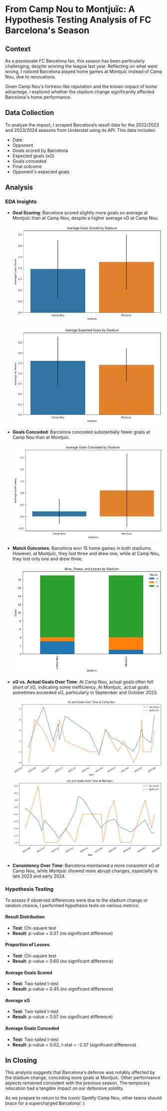 # From Camp Nou to Montjuïc: A Hypothesis Testing Analysis of FC Barcelona's Season
## Context

As a passionate FC Barcelona fan, this season has been particularly challenging, despite winning the league last year. Reflecting on what went wrong, I noticed Barcelona played home games at Montjuïc instead of Camp Nou, due to renovations.

Given Camp Nou's fortress-like reputation and the known impact of home advantage, I explored whether the stadium change significantly affected Barcelona's home performance.

## Data Collection

To analyze the impact, I scraped Barcelona’s result data for the 2022/2023 and 2023/2024 seasons from Understat using its API. This data includes:
- Date
- Opponent
- Goals scored by Barcelona
- Expected goals (xG)
- Goals conceded
- Final outcome
- Opponent's expected goals

## Analysis

### EDA Insights

- **Goal Scoring**: Barcelona scored slightly more goals on average at Montjuïc than at Camp Nou, despite a higher average xG at Camp Nou.
  
  ![Average Goals by Stadium](https://github.com/Abdul-AA/Barcelona-Stadium-Impact-Hypothesis-Testing/blob/eef1798752cb3bbf5ce154c92fc30047324819b3/Plots/G.png)
  
  ![Average xG by Stadium](https://github.com/Abdul-AA/Barcelona-Stadium-Impact-Hypothesis-Testing/blob/eef1798752cb3bbf5ce154c92fc30047324819b3/Plots/xG.png)

- **Goals Conceded**: Barcelona conceded substantially fewer goals at Camp Nou than at Montjuïc.

  ![Average Goals Conceded by Stadium](https://github.com/Abdul-AA/Barcelona-Stadium-Impact-Hypothesis-Testing/blob/eef1798752cb3bbf5ce154c92fc30047324819b3/Plots/GC.png)

- **Match Outcomes**: Barcelona won 15 home games in both stadiums. However, at Montjuïc, they lost three and drew one, while at Camp Nou, they lost only one and drew three.

  ![Result Distribution by Stadium](https://github.com/Abdul-AA/Barcelona-Stadium-Impact-Hypothesis-Testing/blob/eef1798752cb3bbf5ce154c92fc30047324819b3/Plots/Dis.png)

- **xG vs. Actual Goals Over Time**: At Camp Nou, actual goals often fell short of xG, indicating some inefficiency. At Montjuïc, actual goals sometimes exceeded xG, particularly in September and October 2023.

  ![Temporal Analysis](https://github.com/Abdul-AA/Barcelona-Stadium-Impact-Hypothesis-Testing/blob/eef1798752cb3bbf5ce154c92fc30047324819b3/Plots/Temp.png)
  ![Temporal Analysis](https://github.com/Abdul-AA/Barcelona-Stadium-Impact-Hypothesis-Testing/blob/eef1798752cb3bbf5ce154c92fc30047324819b3/Plots/Temp2.png)

- **Consistency Over Time**: Barcelona maintained a more consistent xG at Camp Nou, while Montjuïc showed more abrupt changes, especially in late 2023 and early 2024.

### Hypothesis Testing

To assess if observed differences were due to the stadium change or random chance, I performed hypothesis tests on various metrics.

#### Result Distribution

- **Test**: Chi-square test
- **Result**: p-value = 0.37 (no significant difference)

#### Proportion of Losses

- **Test**: Chi-square test
- **Result**: p-value = 0.60 (no significant difference)

#### Average Goals Scored

- **Test**: Two-tailed t-test
- **Result**: p-value = 0.45 (no significant difference)

#### Average xG

- **Test**: Two-tailed t-test
- **Result**: p-value = 0.57 (no significant difference)

#### Average Goals Conceded

- **Test**: Two-tailed t-test
- **Result**: p-value = 0.02, t-stat = -2.37 (significant difference)

## In Closing

This analysis suggests that Barcelona's defense was notably affected by the stadium change, conceding more goals at Montjuïc. Other performance aspects remained consistent with the previous season. The temporary relocation had a tangible impact on our defensive solidity.

As we prepare to return to the iconic Spotify Camp Nou, other teams should brace for a supercharged Barcelona! :)
